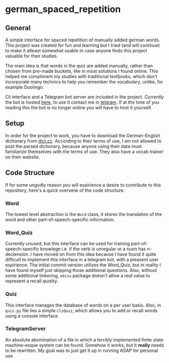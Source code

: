 # german_spaced_repetition

## General

 A simple interface for spaced repetition of manually added german words. This project was created for fun and learning but I tried (and will continue) to make it atleast somewhat usable in case anyone finds this project valuable for their studies. 

The main idea is that words in the quiz are added manually, rather than chosen from pre-made buckets, like in most solutions I found online. This helped me compliment my studies with traditional textbooks, which don't incorporate many technics to help you remember the vocabulary, unlike, for example Duolingo.

Cli interface and a Telegram bot server are included in the project. *Currently* the bot is hosted [here](t.me/germanspacedrepetitionbot), to use it contact me in [telgram](t.me/soldiersrb). If at the time of you reading this the bot is no longer online you will have to host it yourself.

## Setup

In order for the project to work, you have to download the German-English dictionary from [dict.cc](dict.cc). According to their terms of use, I am not allowed to post the parsed dictionary, because anyone using their data must familiarize themselves with the terms of use. They also have a vocab trainer on their website.

## Code Structure

If for some ungodly reason you will expirience a desire to contribute to this repository, here's a quick overveiw of the code structure: 

### Word

The lowest level abstraction is the `Word` class, it stores the translation of the word and other part-of-speech-specific information.

### Word_Quiz 

Currently unused, but this interface can be used for training part-of-speech-specific knowlege i.e. if the verb is unregular or a nuon has n-declension. I have moved on from this idea because I have found it quite difficult to implement this interface in a telegram bot, with a pleasent user expirience. The initial commit version utilizes the Word_Quiz, but in reality I have found myself just skipping those additional questions. Also, without some additional tinkering, `ebisu` package doesn't allow a *real* value to represent a recall *quality*.

### Quiz

This interface manages the database of words on a per user basis. Also, in `quiz.py` file lies a simple `CliQuiz`, which allows you to add or recall words using a console interface

### TelegramServer

An absolute abomination of a file in which a terribly implemented finite state machine-esque system can be found. Somehow it works, but it **really** needs to be rewritten. My goal was to just get it up in running ASAP for personal use 
